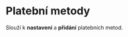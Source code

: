 ﻿---
sidebar_position: 1
---

# Platební metody
Slouží k **nastavení** a **přidání** platebních metod.
